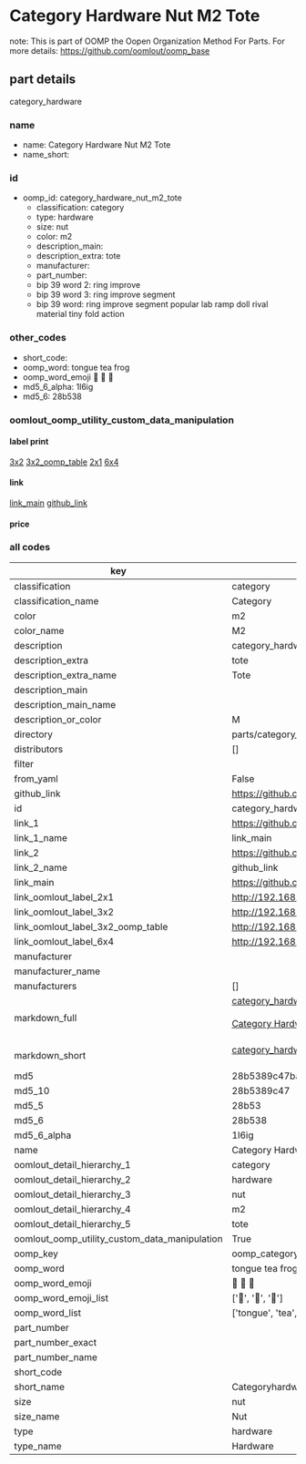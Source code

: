 # Category Hardware Nut M2 Tote  

note: This is part of OOMP the Oopen Organization Method For Parts. For more details: https://github.com/oomlout/oomp_base

##  part details



category_hardware

### name
* name: Category Hardware Nut M2 Tote
* name_short: 
### id
* oomp_id: category_hardware_nut_m2_tote
  * classification: category
  * type: hardware
  * size: nut
  * color: m2
  * description_main: 
  * description_extra: tote
  * manufacturer: 
  * part_number: 
  * bip 39 word 2: ring improve
  * bip 39 word 3: ring improve segment
  * bip 39 word: ring improve segment popular lab ramp doll rival material tiny fold action

### other_codes
* short_code: 
* oomp_word: tongue tea frog
* oomp_word_emoji :tongue: :tea: :frog:
* md5_6_alpha: 1l6ig
* md5_6: 28b538






### oomlout_oomp_utility_custom_data_manipulation
#### label print
[3x2](http://192.168.1.245:1112/?label=oomp%201l6ig)
[3x2_oomp_table](http://192.168.1.107:1112/?label=oomp%201l6ig)
[2x1](http://192.168.1.242:1112/?label=oomp%201l6ig)
[6x4](http://192.168.1.55:1112/?label=oomp%201l6ig)    

#### link

[link_main](https://github.com/oomlout/oomlout_oomp_current_version_messy/tree/main/parts/category_hardware_nut_m2_tote) [github_link](https://github.com/oomlout/oomlout_oomp_part_src/tree/main/parts/category_hardware_nut_m2_tote)                             

#### price







### all codes 
| key | value |  
| --- | --- |  
| classification | category |  
| classification_name | Category |  
| color | m2 |  
| color_name | M2 |  
| description | category_hardware |  
| description_extra | tote |  
| description_extra_name | Tote |  
| description_main |  |  
| description_main_name |  |  
| description_or_color | M  |  
| directory | parts/category_hardware_nut_m2_tote |  
| distributors | [] |  
| filter |  |  
| from_yaml | False |  
| github_link | https://github.com/oomlout/oomlout_oomp_part_src/tree/main/parts/category_hardware_nut_m2_tote |  
| id | category_hardware_nut_m2_tote |  
| link_1 | https://github.com/oomlout/oomlout_oomp_current_version_messy/tree/main/parts/category_hardware_nut_m2_tote |  
| link_1_name | link_main |  
| link_2 | https://github.com/oomlout/oomlout_oomp_part_src/tree/main/parts/category_hardware_nut_m2_tote |  
| link_2_name | github_link |  
| link_main | https://github.com/oomlout/oomlout_oomp_current_version_messy/tree/main/parts/category_hardware_nut_m2_tote |  
| link_oomlout_label_2x1 | http://192.168.1.242:1112/?label=oomp%201l6ig |  
| link_oomlout_label_3x2 | http://192.168.1.245:1112/?label=oomp%201l6ig |  
| link_oomlout_label_3x2_oomp_table | http://192.168.1.107:1112/?label=oomp%201l6ig |  
| link_oomlout_label_6x4 | http://192.168.1.55:1112/?label=oomp%201l6ig |  
| manufacturer |  |  
| manufacturer_name |  |  
| manufacturers | [] |  
| markdown_full | [category_hardware_nut_m2_tote](https://github.com/oomlout/oomlout_oomp_current_version_messy/tree/main/parts/category_hardware_nut_m2_tote)<br>[](https://github.com/oomlout/oomlout_oomp_current_version_messy/tree/main/parts/category_hardware_nut_m2_tote)<br>[Category Hardware Nut M2 Tote](https://github.com/oomlout/oomlout_oomp_current_version_messy/tree/main/parts/category_hardware_nut_m2_tote)<br><br> |  
| markdown_short | [category_hardware_nut_m2_tote](https://github.com/oomlout/oomlout_oomp_current_version_messy/tree/main/parts/category_hardware_nut_m2_tote)<br><br> |  
| md5 | 28b5389c47baa816c5be0a83865c85d0 |  
| md5_10 | 28b5389c47 |  
| md5_5 | 28b53 |  
| md5_6 | 28b538 |  
| md5_6_alpha | 1l6ig |  
| name | Category Hardware Nut M2 Tote |  
| oomlout_detail_hierarchy_1 | category |  
| oomlout_detail_hierarchy_2 | hardware |  
| oomlout_detail_hierarchy_3 | nut |  
| oomlout_detail_hierarchy_4 | m2 |  
| oomlout_detail_hierarchy_5 | tote |  
| oomlout_oomp_utility_custom_data_manipulation | True |  
| oomp_key | oomp_category_hardware_nut_m2_tote |  
| oomp_word | tongue tea frog |  
| oomp_word_emoji | :tongue: :tea: :frog: |  
| oomp_word_emoji_list | [':tongue:', ':tea:', ':frog:'] |  
| oomp_word_list | ['tongue', 'tea', 'frog'] |  
| part_number |  |  
| part_number_exact |  |  
| part_number_name |  |  
| short_code |  |  
| short_name | Categoryhardware |  
| size | nut |  
| size_name | Nut |  
| type | hardware |  
| type_name | Hardware |  
